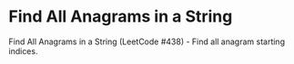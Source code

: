# Find All Anagrams in a String

Find All Anagrams in a String (LeetCode #438) - Find all anagram starting indices.
